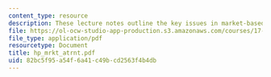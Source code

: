 ```yaml
---
content_type: resource
description: These lecture notes outline the key issues in market-based health care.
file: https://ol-ocw-studio-app-production.s3.amazonaws.com/courses/17-315-comparative-health-policy-fall-2004/82bc5f95a54f6a41c49bcd2563f4b4db_hp_mrkt_atrnt.pdf
file_type: application/pdf
resourcetype: Document
title: hp_mrkt_atrnt.pdf
uid: 82bc5f95-a54f-6a41-c49b-cd2563f4b4db
---
```

